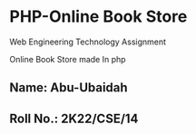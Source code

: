 # PHP-Online Book Store
Web Engineering Technology Assignment 

Online Book Store made In php 

## Name: Abu-Ubaidah
## Roll No.: 2K22/CSE/14
